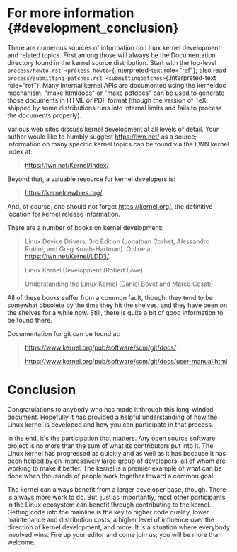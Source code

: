 # For more information {#development_conclusion}

There are numerous sources of information on Linux kernel development and related topics. First among those will always be the Documentation directory found in the kernel source distribution. Start with the top-level `process/howto.rst <process_howto>`{.interpreted-text role="ref"}; also read `process/submitting-patches.rst <submittingpatches>`{.interpreted-text role="ref"}. Many internal kernel APIs are documented using the kerneldoc mechanism; \"make htmldocs\" or \"make pdfdocs\" can be used to generate those documents in HTML or PDF format (though the version of TeX shipped by some distributions runs into internal limits and fails to process the documents properly).

Various web sites discuss kernel development at all levels of detail. Your author would like to humbly suggest <https://lwn.net/> as a source; information on many specific kernel topics can be found via the LWN kernel index at:

> <https://lwn.net/Kernel/Index/>

Beyond that, a valuable resource for kernel developers is:

> <https://kernelnewbies.org/>

And, of course, one should not forget <https://kernel.org/>, the definitive location for kernel release information.

There are a number of books on kernel development:

> Linux Device Drivers, 3rd Edition (Jonathan Corbet, Alessandro Rubini, and Greg Kroah-Hartman). Online at <https://lwn.net/Kernel/LDD3/>.
>
> Linux Kernel Development (Robert Love).
>
> Understanding the Linux Kernel (Daniel Bovet and Marco Cesati).

All of these books suffer from a common fault, though: they tend to be somewhat obsolete by the time they hit the shelves, and they have been on the shelves for a while now. Still, there is quite a bit of good information to be found there.

Documentation for git can be found at:

> <https://www.kernel.org/pub/software/scm/git/docs/>
>
> <https://www.kernel.org/pub/software/scm/git/docs/user-manual.html>

# Conclusion

Congratulations to anybody who has made it through this long-winded document. Hopefully it has provided a helpful understanding of how the Linux kernel is developed and how you can participate in that process.

In the end, it\'s the participation that matters. Any open source software project is no more than the sum of what its contributors put into it. The Linux kernel has progressed as quickly and as well as it has because it has been helped by an impressively large group of developers, all of whom are working to make it better. The kernel is a premier example of what can be done when thousands of people work together toward a common goal.

The kernel can always benefit from a larger developer base, though. There is always more work to do. But, just as importantly, most other participants in the Linux ecosystem can benefit through contributing to the kernel. Getting code into the mainline is the key to higher code quality, lower maintenance and distribution costs, a higher level of influence over the direction of kernel development, and more. It is a situation where everybody involved wins. Fire up your editor and come join us; you will be more than welcome.
